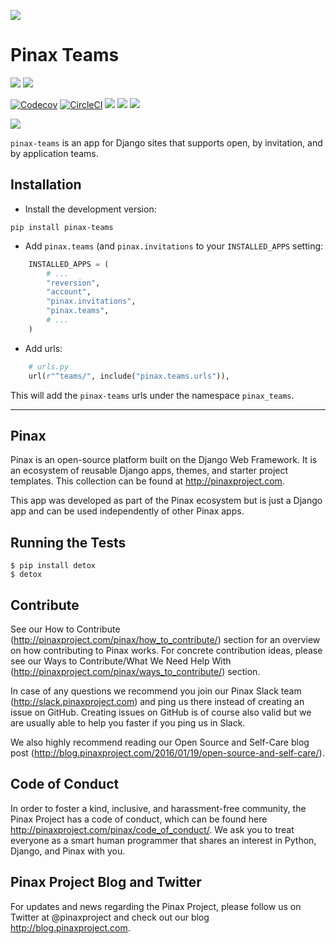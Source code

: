![](http://pinaxproject.com/pinax-design/patches/pinax-teams.svg)

# Pinax Teams

[![](https://img.shields.io/pypi/v/pinax-teams.svg)](https://pypi.python.org/pypi/pinax-teams/)
[![](https://img.shields.io/badge/license-MIT-blue.svg)](https://pypi.python.org/pypi/pinax-teams/)

[![Codecov](https://img.shields.io/codecov/c/github/pinax/pinax-teams.svg)](https://codecov.io/gh/pinax/pinax-teams)
[![CircleCI](https://circleci.com/gh/pinax/pinax-teams.svg?style=svg)](https://circleci.com/gh/pinax/pinax-teams)
![](https://img.shields.io/github/contributors/pinax/pinax-teams.svg)
![](https://img.shields.io/github/issues-pr/pinax/pinax-teams.svg)
![](https://img.shields.io/github/issues-pr-closed/pinax/pinax-teams.svg)

[![](http://slack.pinaxproject.com/badge.svg)](http://slack.pinaxproject.com/)

`pinax-teams` is an app for Django sites that supports open, by invitation, and by application teams.


## Installation

* Install the development version:

```
pip install pinax-teams
```

* Add `pinax.teams` (and `pinax.invitations` to your `INSTALLED_APPS` setting:

```python
    INSTALLED_APPS = (
        # ...
        "reversion",
        "account",
        "pinax.invitations",
        "pinax.teams",
        # ...
    )
```

* Add urls:

```python
    # urls.py
    url(r"^teams/", include("pinax.teams.urls")),
```

This will add the `pinax-teams` urls under the namespace `pinax_teams`.

---


## Pinax

Pinax is an open-source platform built on the Django Web Framework. It is an ecosystem of reusable Django apps, themes, and starter project templates.
This collection can be found at http://pinaxproject.com.

This app was developed as part of the Pinax ecosystem but is just a Django app and can be used independently of other Pinax apps.


## Running the Tests

```
$ pip install detox
$ detox
```


## Contribute

See our How to Contribute (http://pinaxproject.com/pinax/how_to_contribute/) section for an overview on how contributing to Pinax works. For concrete contribution ideas, please see our Ways to Contribute/What We Need Help With (http://pinaxproject.com/pinax/ways_to_contribute/) section.

In case of any questions we recommend you join our Pinax Slack team (http://slack.pinaxproject.com) and ping us there instead of creating an issue on GitHub. Creating issues on GitHub is of course also valid but we are usually able to help you faster if you ping us in Slack.

We also highly recommend reading our Open Source and Self-Care blog post (http://blog.pinaxproject.com/2016/01/19/open-source-and-self-care/).


## Code of Conduct

In order to foster a kind, inclusive, and harassment-free community, the Pinax Project has a code of conduct, which can be found here  http://pinaxproject.com/pinax/code_of_conduct/. We ask you to treat everyone as a smart human programmer that shares an interest in Python, Django, and Pinax with you.


## Pinax Project Blog and Twitter

For updates and news regarding the Pinax Project, please follow us on Twitter at @pinaxproject and check out our blog http://blog.pinaxproject.com.


